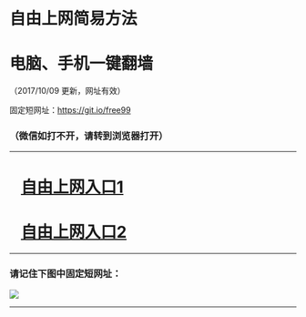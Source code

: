 ﻿# 自由上网简易方法

# 电脑、手机一键翻墙

（2017/10/09 更新，网址有效）

固定短网址：https://git.io/free99

### （微信如打不开，请转到浏览器打开）


***





# &nbsp;&nbsp; <a href="http://ft1800419132.fwq-tz-1001.info/fwqtz01.html?t=100900111748 " target="_blank">自由上网入口1</a>
# &nbsp;&nbsp; <a href="http://ft9983275.fwq-tz-1002.info/fwqtz02.html?t=100900131088 " target="_blank">自由上网入口2</a>
***

### 请记住下图中固定短网址：

<img src="https://s3-us-west-2.amazonaws.com/fwq-1001/yjfq-20170905okok.png" /> 


***

